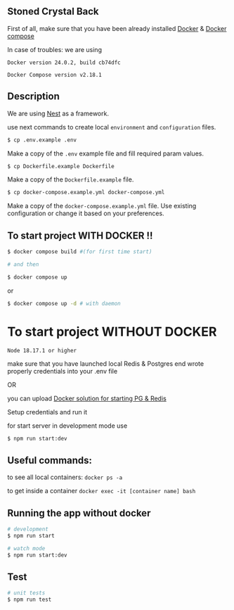 ## Stoned Crystal Back


First of all, make sure that you have been already installed 
[Docker](https://docs.docker.com/engine/install/ubuntu/)
&
[Docker compose](https://docs.docker.com/compose/install/)

In case of troubles: we are using 

`Docker version 24.0.2, build cb74dfc`

`Docker Compose version v2.18.1`


## Description

We are using [Nest](https://github.com/nestjs/nest) as a framework.

use next commands to create local `environment` and `configuration` files.

```bash
$ cp .env.example .env
```
Make a copy of the `.env` example file and fill required param values.


```bash
$ cp Dockerfile.example Dockerfile
```
Make a copy of the `Dockerfile.example` file.

```bash
$ cp docker-compose.example.yml docker-compose.yml
```
Make a copy of the `docker-compose.example.yml` file. Use existing configuration or change it based on your preferences.


## To start project WITH DOCKER !!

```bash
$ docker compose build #(for first time start)

# and then

$ docker compose up
```
or
```bash
$ docker compose up -d # with daemon
```

# To start project WITHOUT DOCKER

`Node 18.17.1 or higher`

make sure that you have launched local Redis & Postgres end wrote properly credentials into your .env file

OR

you can upload [Docker solution for starting PG & Redis](https://github.com/expirient/Compose-postgres-redis.git)

Setup credentials and run it 

for start server in development mode use 

```bash
$ npm run start:dev
```

## Useful commands: 

to see all local containers:
`docker ps -a`

to get inside a container
`docker exec -it [container name] bash`

## Running the app without docker

```bash
# development
$ npm run start

# watch mode
$ npm run start:dev
```

## Test

```bash
# unit tests
$ npm run test
```


